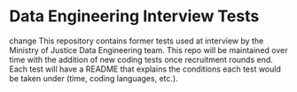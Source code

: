 # Data Engineering Interview Tests
change
This repository contains former tests used at interview by the Ministry of Justice Data Engineering team. This repo will be maintained over time with the addition of new coding tests once recruitment rounds end. Each test will have a README that explains the conditions each test would be taken under (time, coding languages, etc.).
